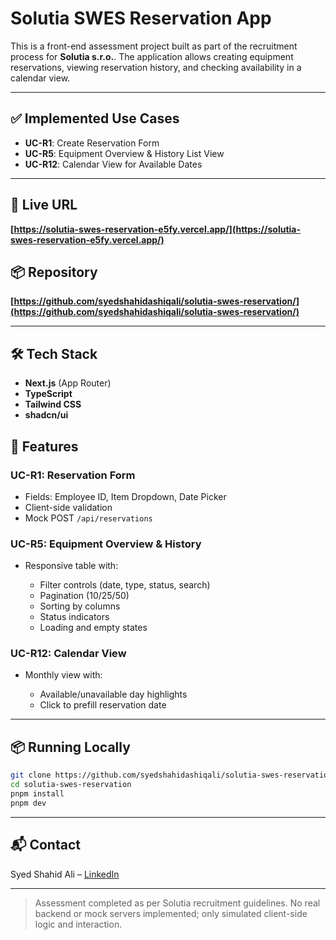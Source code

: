 # Solutia SWES Reservation App

This is a front-end assessment project built as part of the recruitment process for **Solutia s.r.o.**. The application allows creating equipment reservations, viewing reservation history, and checking availability in a calendar view.

---

## ✅ Implemented Use Cases

* **UC-R1**: Create Reservation Form
* **UC-R5**: Equipment Overview & History List View
* **UC-R12**: Calendar View for Available Dates

---

## 🚀 Live URL

**[https://solutia-swes-reservation-e5fy.vercel.app/](https://solutia-swes-reservation-e5fy.vercel.app/)**

## 📦 Repository

**[https://github.com/syedshahidashiqali/solutia-swes-reservation/](https://github.com/syedshahidashiqali/solutia-swes-reservation/)**

---

## 🛠 Tech Stack

* **Next.js** (App Router)
* **TypeScript**
* **Tailwind CSS**
* **shadcn/ui**

## 🧪 Features

### UC-R1: Reservation Form

* Fields: Employee ID, Item Dropdown, Date Picker
* Client-side validation
* Mock POST `/api/reservations`

### UC-R5: Equipment Overview & History

* Responsive table with:

  * Filter controls (date, type, status, search)
  * Pagination (10/25/50)
  * Sorting by columns
  * Status indicators
  * Loading and empty states

### UC-R12: Calendar View

* Monthly view with:

  * Available/unavailable day highlights
  * Click to prefill reservation date

---

## 📦 Running Locally

```bash
git clone https://github.com/syedshahidashiqali/solutia-swes-reservation
cd solutia-swes-reservation
pnpm install
pnpm dev
```

---

## 📬 Contact

Syed Shahid Ali – [LinkedIn](https://www.linkedin.com/in/syed-shahid-ali-ssa)

---

> Assessment completed as per Solutia recruitment guidelines. No real backend or mock servers implemented; only simulated client-side logic and interaction.
